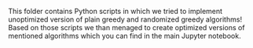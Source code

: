 This folder contains Python scripts in which we tried to implement unoptimized version of plain greedy and randomized greedy algorithms!
Based on those scripts we than menaged to create optimized versions of mentioned algorithms which you can find in the main Jupyter notebook.
